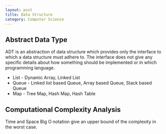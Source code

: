 ```yaml
---
layout: post
title: Data Structure
category: Computer Science
---
```


## Abstract Data Type

ADT is an abstraction of data structure which provides only the interface to which a data structure must adhere to.
The interface does not give any specific details about how something should be implemented or in which programming language.

- List - Dynamic Array, Linked List
- Queue - Linked list based Queue, Array based Queue, Stack based Queue
- Map - Tree Map, Hash Map, Hash Table

## Computational Complexity Analysis

Time and Space
Big O notation give an upper bound of the complexity in the worst case.